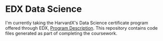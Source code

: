 EDX Data Science
==========================

I'm currently taking the HarvardX's Data Science certificate program offered through EDX, [Program Description](https://www.edx.org/professional-certificate/harvardx-data-science).  This repository contains code files generated as part of completing the coursework.